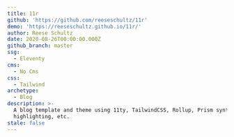 ```yaml
---
title: 11r
github: 'https://github.com/reeseschultz/11r'
demo: 'https://reeseschultz.github.io/11r/'
author: Reese Schultz
date: 2020-08-26T00:00:00.000Z
github_branch: master
ssg:
  - Eleventy
cms:
  - No Cms
css:
  - Tailwind
archetype:
  - Blog
description: >-
  A blog template and theme using 11ty, TailwindCSS, Rollup, Prism syntax
  highlighting, etc.
stale: false
---
```

